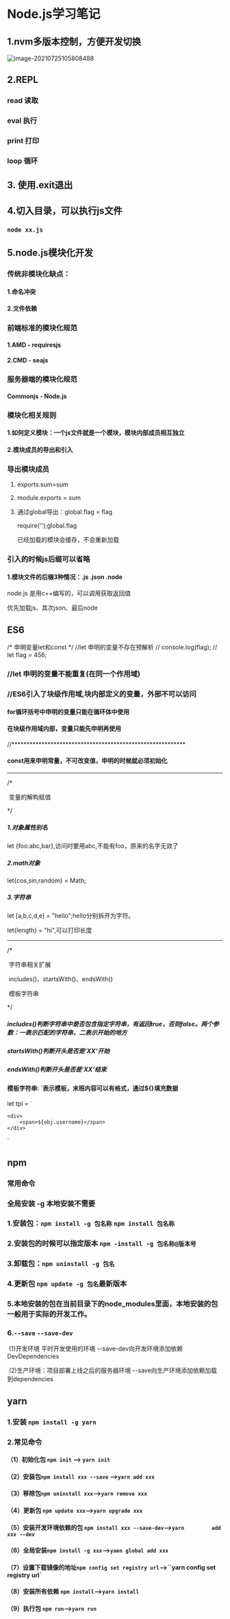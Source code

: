 # **Node.js学习笔记**

## 1.nvm多版本控制，方便开发切换

![image-20210725105808488](C:\Users\杨旭\AppData\Roaming\Typora\typora-user-images\image-20210725105808488.png)

## 2.REPL

### read 读取

### eval 执行

### print 打印

### loop 循环

## 3. 使用.exit退出

## 4.切入目录，可以执行js文件

### `node xx.js`

## 5.node.js模块化开发

### 传统非模块化缺点：

#### 1.命名冲突

#### 2.文件依赖

### 前端标准的模块化规范

#### 1.AMD - requiresjs

#### 2.CMD - seajs

### 服务器端的模块化规范

#### Commonjs - Node.js

### 模块化相关规则

#### 1.如何定义模块：一个js文件就是一个模块，模块内部成员相互独立

#### 2.模块成员的导出和引入



### 导出模块成员

1. exports.sum=sum

2. module.exports = sum

3. 通过global导出：global.flag = flag

   require('');global.flag

   已经加载的模块会缓存，不会重新加载

### 引入的时候js后缀可以省略

#### 1.模块文件的后缀3种情况：.js .json .node

node.js 是用c++编写的，可以调用获取返回值

优先加载js、其次json、最后node

## ES6

/*
	申明变量let和const
*/
//let 申明的变量不存在预解析
// console.log(flag);
// let flag = 456;

### //let 申明的变量不能重复(在同一个作用域)

### //ES6引入了块级作用域,块内部定义的变量，外部不可以访问

#### for循环括号中申明的变量只能在循环体中使用

#### 在块级作用域内部，变量只能先申明再使用



//**********************************************************

#### const用来申明常量，不可改变值，申明的时候就必须初始化

-------------------------------------------------------------------------------------------------------------------------------------------

/*

​		变量的解构赋值

*/

##### 1.对象属性别名

let {foo:abc,bar},访问时要用abc,不能有foo，原来的名字无效了

##### 2.math对象

let{cos,sin,random} = Math;

##### 3.字符串

let [a,b,c,d,e] = "hello";hello分别拆开为字符。

let{length} = "hi",可以打印长度



---------------------------------------------------------------------------------------------------------------------------

/*

​	字符串相关扩展

​	includes()、startsWith()、endsWith()

​	模板字符串

*/

##### includes()判断字符串中是否包含指定字符串，有返回true，否则false。两个参数：一表示匹配的字符串，二表示开始的地方

##### startsWith()判断开头是否是’XX‘开始

##### endsWith()判断开头是否是’XX‘结束

#### 模板字符串:	`表示模板，末班内容可以有格式，通过${}填充数据

let tpl = `

	<div>
	    <span>${obj.username}</span>
	</div>
` 



## npm

### 常用命令

### 全局安装  -g    本地安装不需要

### 1.安装包：`npm install -g 包名称`	`npm install 包名称`

### 2.安装包的时候可以指定版本 `npm -install -g 包名称@版本号`

### 3.卸载包：`npm uninstall -g 包名`    

### 4.更新包 `npm update -g 包名`最新版本

### 5.本地安装的包在当前目录下的node_modules里面，本地安装的包一般用于实际的开发工作。

### 6.`--save`  `--save-dev`

​	(1)开发环境 平时开发使用的环境  --save-dev向开发环境添加依赖 DevDependencies

​	(2)生产环境：项目部署上线之后的服务器环境   --save向生产环境添加依赖加载到dependencies 

## yarn

### 1.安装 `npm install -g yarn`

### 2.常见命令

#### （1）初始化包 `npm init`  --> `yarn init`

#### （2）安装包`npm install xxx --save` -->`yarn add xxx`

#### （3）移除包`npm uninstall xxx`-->`yarn remove xxx`

#### （4）更新包 `npm update xxx`-->`yarn upgrade xxx`

#### （5）安装开发环境依赖的包 `npm install xxx --save-dev`-->`yarn 		add xxx --dev`

#### （6）全局安装`npm install -g xxx`-->`yaen global add xxx`

#### （7）设置下载镜像的地址`npm config set registry url`-->``yarn config set registry url`

#### （8）安装所有依赖 `npm install`-->`yarn install`

#### （9）执行包 `npm run`-->`yarn run`









